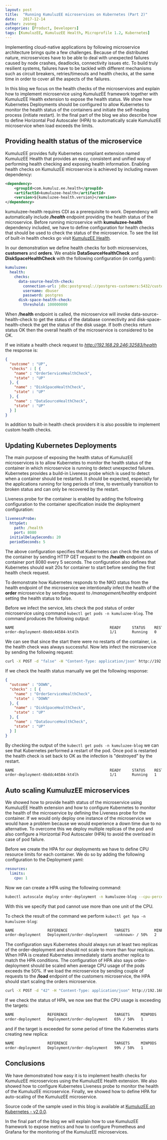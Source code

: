 ```yaml
---
layout: post
title:  "Running KumuluzEE microservices on Kubernetes (Part 2)"
date:   2017-12-14
author: zvoneg
categories: [Product, Developers]
tags: [KumuluzEE, KumuluzEE Health, Microprofile 1.2, Kubernetes]
---
```


Implementing cloud-native applications by following microservice architecture brings quite a few challenges. Because of the distributed nature, microservices have to be able to deal with unexpected failures caused by node crashes, deadlocks, connectivity issues etc. To build truly resilient systems, failures have to be tackled with different mechanisms such as circuit breakers, retries/timeouts and health checks, at the same time in order to cover all the aspects of the failures.

<!--more-->

In this blog we focus on the health checks of the microservices and explain how to implement microservice using KumuluzEE framework together with KumuluzEE Health extension to expose the health status. We show how Kubernetes Deployments should be configured to allow Kubernetes to monitor the health status of the containers and initiate the self-healing process (initiate restart). In the final part of the blog we also describe how to define Horizontal Pod Autoscaler (HPA) to automatically scale KumuluzEE microservice when load exceeds the limits.

## Providing health status of the microservice
KumuluzEE provides fully Kubernetes compliant extension named KumuluzEE Health that provides an easy, consistent and unified way of performing health checking and exposing health information. Enabling health checks on KumuluzEE microservice is achieved by including maven dependency:

```xml
<dependency>
    <groupId>com.kumuluz.ee.health</groupId>
    <artifactId>kumuluzee-health</artifactId>
    <version>${kumuluzee-health.version}</version>
</dependency>
```
kumuluzee-health requires CDI as a prerequisite to work. Dependency will automatically include ***/health*** endpoint providing the health status of the microservice. Before running microservice with **kumuluzee-health** dependency included, we have to define configuration for health checks that should be used to check the status of the microservice. To see the list of built-in health checks go visit [KumuluzEE Health](https://github.com/kumuluz/kumuluzee-health).

In our demonstration we define health checks for both microservices, **customers** and **orders**. We enable **DataSourceHealthCheck** and **DiskSpaceHealthCheck** with the following configuration (in config.yaml):

```yaml
kumuluzee:
  health:
    checks:
      data-source-health-check:
        connection-url: jdbc:postgresql://postgres-customers:5432/customer
        username: dbuser
        password: postgres
      disk-space-health-check:
        threshold: 100000000
```

When **/health** endpoint is called, the microservice will invoke data-source-health-check to get the status of the database connectivity and disk-space-health-check the get the status of the disk usage. If both checks return status OK then the overall health of the microservice is considered to be OK.

If we initiate a health check request to *http://192.168.29.246:32583/health* the response is:

```json
{
  "outcome" : "UP",
  "checks" : [ {
    "name" : "OrderServiceHealthCheck",
    "state" : "UP"
  }, {
    "name" : "DiskSpaceHealthCheck",
    "state" : "UP"
  }, {
    "name" : "DataSourceHealthCheck",
    "state" : "UP"
  } ]
}
```

In addition to built-in health check providers it is also possible to implement custom health checks.

## Updating Kubernetes Deployments
The main purpose of exposing the health status of KumuluzEE microservices is to allow Kubernetes to monitor the health status of the container in which microservice is running to detect unexpected failures. Kubernetes provides a build-in Liveness probe which is used to detect when a container should be restarted. It should be expected, especially for the applications running for long periods of time, to eventually transition to broken status and can only be recovered by the restart.

Liveness probe for the container is enabled by adding the following configuration to the container specification inside the deployment configuration:

```yaml
livenessProbe:
  httpGet:
    path: /health
    port: 8080
  initialDelaySeconds: 20
  periodSeconds: 5
```

The above configuration specifies that Kubernetes can check the status of the container by sending HTTP GET request to the **/health** endpoint on container port 8080 every 5 seconds. The configuration also defines that Kubernetes should wait 20s for container to start before sending the first health check request.

To demonstrate how Kubernetes responds to the NKO status from the health endpoint of the microservice we intentionally infect the health of the **order** microservice by sending request to */management/healthy* endpoint setting the health status to false.

Before we infect the service, lets check the pod status of order microservice using command ```kubectl get pods -n kumuluzee-blog```. The command produces the following output:

```sh
NAME                                           READY     STATUS    RESTARTS   AGE
order-deployment-6bddc44584-kt4lh              1/1       Running   0          35m
```

We can see that since the start there were no restarts of the container, i.e. the health check was always successful. Now lets infect the microservice by sending the following request:

```sh
curl -X POST -d "false" -H "Content-Type: application/json" http://192.168.29.246:32583/v1/management/healthy
```

If we check the health status manually we get the following response:

```json
{
  "outcome" : "DOWN",
  "checks" : [ {
    "name" : "OrderServiceHealthCheck",
    "state" : "DOWN"
  }, {
    "name" : "DiskSpaceHealthCheck",
    "state" : "UP"
  }, {
    "name" : "DataSourceHealthCheck",
    "state" : "UP"
  } ]
}
```

By checking the output of the ````kubectl get pods -n kumuluzee-blog```` we can see that Kubernetes performed a restart of the pod. Once pod is restarted the health check is set back to OK as the infection is "destroyed" by the restart.

```sh
NAME                                           READY     STATUS    RESTARTS   AGE
order-deployment-6bddc44584-kt4lh              1/1       Running   1          1h
```

## Auto scaling KumuluzEE microservices
We showed how to provide health status of the microservice using KumuluzEE Health extension and how to configure Kubernetes to monitor the health of the microservice by defining the Liveness probe for the container. If we would only deploy one instance of the microservice we would have a problem because we would experience a down time due to no alternative. To overcome this we deploy multiple replicas of the pod and also configure a Horizontal Pod Autoscaler (HPA) to avoid the overload in case of pod failure.

Before we create the HPA for our deployments we have to define CPU resource limits for each container. We do so by adding the following configuration to the Deployment yaml:

```yaml
resources:
  limits:
    cpu: 1
```

Now we can create a HPA using the following command:

```sh 
kubectl autoscale deploy order-deployment -n kumuluzee-blog --cpu-percent=50 --min=2 --max=4
```

With this we specify that pod cannot use more than one unit of the CPU.

To check the result of the command we perform ````kubectl get hpa -n kumuluzee-blog````:

```sh 
NAME               REFERENCE                     TARGETS           MINPODS   MAXPODS   REPLICAS   AGE
order-deployment   Deployment/order-deployment   <unknown> / 50%   2         4         0          11s
```

The configuration says Kubernetes should always run at least two replicas of the order-deployment and should not scale to more than four replicas. When HPA is created Kubernetes immediately starts another replica to match the HPA conditions. The configuration of HPA also says order-deployment should be scaled when average CPU usage of the pods exceeds the 50%. If we load the microservice by sending couple of requests to the **/load** endpoint of the customers microservice, the HPA should start scaling the orders microservice.

```sh
curl -X POST -d "42" -H "Content-Type: application/json" http://192.168.29.246:32600/v1/load
```   

If we check the status of HPA, we now see that the CPU usage is exceeding the targets:

```sh
NAME               REFERENCE                     TARGETS     MINPODS   MAXPODS   REPLICAS   AGE
order-deployment   Deployment/order-deployment   65% / 50%   1         4         1          28m
```

and if the target is exceeded for some period of time the Kubernetes starts creating new replica:

```sh
NAME               REFERENCE                     TARGETS     MINPODS   MAXPODS   REPLICAS   AGE
order-deployment   Deployment/order-deployment   99% / 50%   1         4         2          29m
```
 
## Conclusions
We have demonstrated how easy it is to implement health checks for KumuluzEE microservices using the KumuluzEE Health extension. We also showed how to configure Kubernetes Liveness probe to monitor the health of the KumuluzEE microservice. Finally, we showed how to define HPA for auto-scaling of the KumuluzEE microservice.
 
Source code of the sample used in this blog is available at [KumuluzEE on Kubernetes - v2.0.0](https://github.com/zvonegit/kumuluzee-kubernetes/releases/tag/v2.0.0).

In the final part of the blog we will explain how to use KumuluzEE framework to expose metrics and how to configure Prometheus and Grafana for the monitoring of the KumuluzEE microservices.
